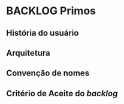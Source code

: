 # BACKLOG Primos
## História do usuário

## Arquitetura

## Convenção de nomes

## Critério de Aceite do _backlog_

